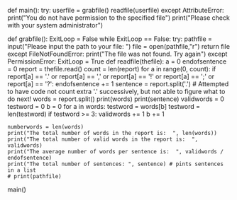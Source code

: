 def main():
    try:
        userfile = grabfile()
        readfile(userfile)
    except AttributeError:
        print("You do not have permission to the specified file")
        print("Please check with your system administrator")


def grabfile():
    ExitLoop = False
    while ExitLoop == False:
        try:
            pathfile = input("Please input the path to your file: ")
            file = open(pathfile,"r")
            return file
        except FileNotFoundError:
            print("The file was not found. Try again")
        except PermissionError:
            ExitLoop = True
def readfile(thefile):
    a = 0
    endofsentence = 0
    report = thefile.read()
    count = len(report)
    for a in range(0, count):
        if report[a] == '.' or report[a] == ',' or report[a] == '!' or report[a] == ';' or report[a] == '?':
            endofsentence += 1
    sentence = report.split('.') # Attempted to have code not count extra '.' successively, but not able to figure what to do next!
    words = report.split()
    print(words)
    print(sentence)
    validwords = 0
    testword = 0
    b = 0
    for a in words:
        testword = words[b]
        testword = len(testword)
        if testword >= 3:
            validwords += 1
        b += 1


    numberwords = len(words)
    print("The total number of words in the report is:  ", len(words))
    print("The total number of valid words in the report is:  ", validwords)
    print("The average number of words per sentence is:  ", validwords / endofsentence)
    print("The total number of sentences: ", sentence) # pints sentences in a list
    # print(pathfile)
main()

